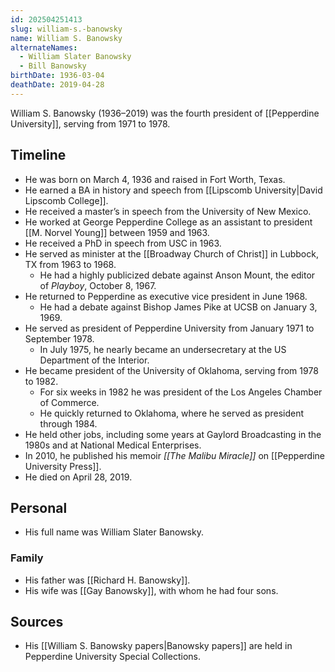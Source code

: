 ```yaml
---
id: 202504251413
slug: william-s.-banowsky
name: William S. Banowsky
alternateNames:
  - William Slater Banowsky
  - Bill Banowsky
birthDate: 1936-03-04
deathDate: 2019-04-28
---
```

William S. Banowsky (1936–2019) was the fourth president of [[Pepperdine University]], serving from 1971 to 1978.

## Timeline
- He was born on March 4, 1936 and raised in Fort Worth, Texas.
- He earned a BA in history and speech from [[Lipscomb University|David Lipscomb College]].
- He received a master’s in speech from the University of New Mexico.
- He worked at George Pepperdine College as an assistant to president [[M. Norvel Young]] between 1959 and 1963.
- He received a PhD in speech from USC in 1963.
- He served as minister at the [[Broadway Church of Christ]] in Lubbock, TX from 1963 to 1968.
	- He had a highly publicized debate against Anson Mount, the editor of *Playboy*, October 8, 1967.
- He returned to Pepperdine as executive vice president in June 1968.
	- He had a debate against Bishop James Pike at UCSB on January 3, 1969.
- He served as president of Pepperdine University from January 1971 to September 1978.
	- In July 1975, he nearly became an undersecretary at the US Department of the Interior.
- He became president of the University of Oklahoma, serving from 1978 to 1982.
	- For six weeks in 1982 he was president of the Los Angeles Chamber of Commerce.
	- He quickly returned to Oklahoma, where he served as president through 1984.
- He held other jobs, including some years at Gaylord Broadcasting in the 1980s and at National Medical Enterprises.
- In 2010, he published his memoir *[[The Malibu Miracle]]* on [[Pepperdine University Press]].
- He died on April 28, 2019.

## Personal
- His full name was William Slater Banowsky.
### Family
- His father was [[Richard H. Banowsky]].
- His wife was [[Gay Banowsky]], with whom he had four sons.

## Sources
- His [[William S. Banowsky papers|Banowsky papers]] are held in Pepperdine University Special Collections.